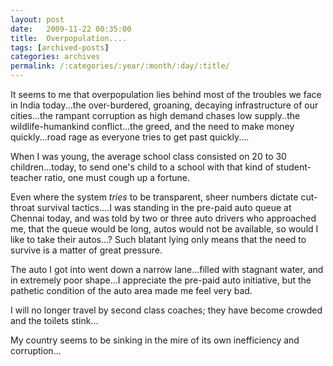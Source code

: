 ```yaml
---
layout: post
date:	2009-11-22 00:35:00
title:  Overpopulation....
tags: [archived-posts]
categories: archives
permalink: /:categories/:year/:month/:day/:title/
---
```

It seems to me that overpopulation lies behind most of the troubles we face in India today...the over-burdered, groaning, decaying infrastructure of our cities...the rampant corruption as high demand chases low supply..the wildlife-humankind conflict...the greed, and the need to make money quickly...road rage as everyone tries to get past quickly....

When I was young, the average school class consisted on 20 to 30 children...today, to send one's child to a school with that kind of student-teacher ratio, one must cough up a fortune.

Even where the system *tries* to be transparent, sheer numbers dictate cut-throat survival tactics....I was standing in the pre-paid auto queue at Chennai today, and was told by two or three auto drivers who approached me, that the queue would be long, autos would not be available, so would I like to take their autos...? Such blatant lying only means that the need to survive is a matter of great pressure.

The auto I got into went down a narrow lane...filled with stagnant water, and in extremely poor shape...I appreciate the pre-paid auto initiative, but the pathetic condition of the auto area made me feel very bad.

I will no longer travel by second class coaches; they have become crowded and the toilets stink...

My country seems to be sinking in the mire of its own inefficiency and corruption...
